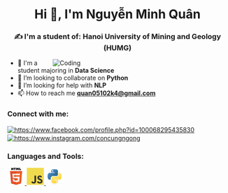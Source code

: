 <h1 align="center">Hi 👋, I'm Nguyễn Minh Quân</h1>
<h3 align="center">✍ I'm a student of: Hanoi University of Mining and Geology (HUMG)</h3>
<img align="right" alt="Coding" width="400" src="https://scontent.fhan17-1.fna.fbcdn.net/v/t39.30808-6/411716003_680576417562200_432384295274653169_n.jpg?_nc_cat=107&ccb=1-7&_nc_sid=5f2048&_nc_eui2=AeHX0mdwrbCZssIdAv1Jms1LuUN1V8ZbLNC5Q3VXxlss0GEbe-eGzt5XmKfpTPXD8fPdqat7OZz8ULOgKGbAxAyS&_nc_ohc=_9xCC8OhPm0Q7kNvgFk0jQg&_nc_ht=scontent.fhan17-1.fna&oh=00_AYBCE-e9nHCSSxZbNZRJ0dDc58AVek-ofNTv0JZxT1fM-A&oe=665A98B5">

- 🔭 I'm a student majoring in **Data Science**
- 👯 I’m looking to collaborate on **Python**
- 🤝 I’m looking for help with **NLP**
- 📫 How to reach me **quan05102k4@gmail.com**

<h3 align="left">Connect with me:</h3>
<p align="left">
<a href="https://www.facebook.com/profile.php?id=100068295435830" target="blank"><img align="center" src="https://raw.githubusercontent.com/rahuldkjain/github-profile-readme-generator/master/src/images/icons/Social/facebook.svg" alt="https://www.facebook.com/profile.php?id=100068295435830" height="30" width="40" /></a>
<a href="https://www.instagram.com/concungngong" target="blank"><img align="center" src="https://raw.githubusercontent.com/rahuldkjain/github-profile-readme-generator/master/src/images/icons/Social/instagram.svg" alt="https://www.instagram.com/concungngong" height="30" width="40" /></a>
</p>

<h3 align="left">Languages and Tools:</h3>
<p align="left"> <a href="https://www.w3.org/html/" target="_blank" rel="noreferrer"> <img src="https://raw.githubusercontent.com/devicons/devicon/master/icons/html5/html5-original-wordmark.svg" alt="html5" width="40" height="40"/> </a> <a href="https://developer.mozilla.org/en-US/docs/Web/JavaScript" target="_blank" rel="noreferrer"> <img src="https://raw.githubusercontent.com/devicons/devicon/master/icons/javascript/javascript-original.svg" alt="javascript" width="40" height="40"/> </a> <a href="https://www.python.org" target="_blank" rel="noreferrer"> <img src="https://raw.githubusercontent.com/devicons/devicon/master/icons/python/python-original.svg" alt="python" width="40" height="40"/> </a> </p>

